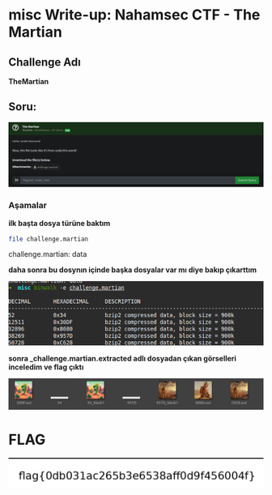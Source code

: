 # misc Write-up: Nahamsec CTF - The Martian
##  Challenge Adı
**TheMartian**

## Soru:

![image](simage.png)

### Aşamalar

**ilk başta dosya türüne baktım**
```bash
file challenge.martian
```
challenge.martian: data

**daha sonra bu dosynın içinde başka dosyalar var mı diye bakıp çıkarttım**


![image1](simage1.png)
 
**sonra _challenge.martian.extracted adlı dosyadan çıkan görselleri inceledim ve flag çıktı**

![image2](simage2.png)

# FLAG


![image3](simage3.png)